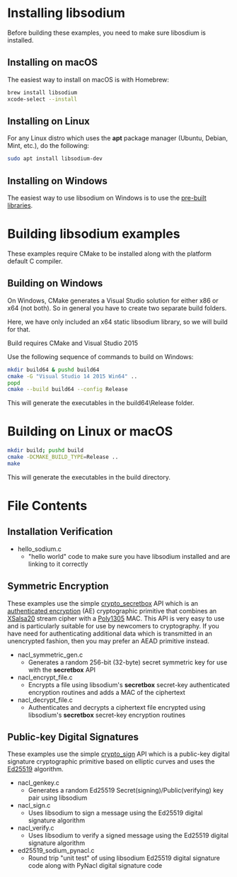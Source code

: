 Installing libsodium
====================

Before building these examples, you need to make sure libosdium is installed.

Installing on macOS
-------------------
The easiest way to install on macOS is with Homebrew:

```bash
brew install libsodium
xcode-select --install
```

Installing on Linux
-------------------
For any Linux distro which uses the **apt** package manager (Ubuntu, Debian, Mint, etc.), do the following:
```bash
sudo apt install libsodium-dev
```

Installing on Windows
---------------------
The easiest way to use libsodium on Windows is to use the [pre-built libraries](https://download.libsodium.org/doc/installation/).


Building libsodium examples
===========================
These examples require CMake to be installed along with the platform default C compiler.

Building on Windows
-------------------

On Windows, CMake generates a Visual Studio solution for either x86 or x64 (not both).  So in general you have to
create two separate build folders.

Here, we have only included an x64 static libsodium library, so we will build for that.

Build requires CMake and Visual Studio 2015

Use the following sequence of commands to build on Windows:

```bash
mkdir build64 & pushd build64
cmake -G "Visual Studio 14 2015 Win64" ..
popd
cmake --build build64 --config Release
```

This will generate the executables in the build64\Release folder.

Building on Linux or macOS
==========================
```bash
mkdir build; pushd build
cmake -DCMAKE_BUILD_TYPE=Release ..
make
```

This will generate the executables in the build directory.


File Contents
=============

Installation Verification
-------------------------    
* hello_sodium.c
    * "hello world" code to make sure you have libsodium installed and are linking to it correctly
    
Symmetric Encryption
--------------------
These examples use the simple [crypto_secretbox](https://download.libsodium.org/doc/secret-key_cryptography/authenticated_encryption.html) 
API which is an [authenticated encryption](https://en.wikipedia.org/wiki/Authenticated_encryption) (AE) cryptographic 
primitive that combines an [XSalsa20](https://download.libsodium.org/doc/advanced/xsalsa20.html) 
stream cipher with a [Poly1305](https://en.wikipedia.org/wiki/Poly1305) MAC.  This API is very easy to use and is 
particularly suitable for use by newcomers to cryptography.  If you have need for authenticating additional data which 
is transmitted in an unencrypted fashion, then you may prefer an AEAD primitive instead.

* nacl_symmetric_gen.c
    * Generates a random 256-bit (32-byte) secret symmetric key for use with the **secretbox** API
* nacl_encrypt_file.c
    * Encrypts a file using libsodium's **secretbox** secret-key authenticated encryption routines and adds a MAC of the ciphertext
* nacl_decrypt_file.c
    * Authenticates and decrypts a ciphertext file encrypted using libsodium's **secretbox** secret-key encryption routines

Public-key Digital Signatures
-----------------------------
These examples use the simple [crypto_sign](https://download.libsodium.org/doc/public-key_cryptography/public-key_signatures.html) 
API which is a public-key digital signature cryptographic primitive based on elliptic curves and uses the 
[Ed25519](https://ed25519.cr.yp.to) algorithm.

* nacl_genkey.c
    *  Generates a random Ed25519 Secret(signing)/Public(verifying) key pair using libsodium
* nacl_sign.c
    * Uses libsodium to sign a message using the Ed25519 digital signature algorithm
* nacl_verify.c
    * Uses libsodium to verify a signed message using the Ed25519 digital signature algorithm
* ed25519_sodium_pynacl.c
    * Round trip "unit test" of using libsodium Ed25519 digital signature code along with PyNacl digital signature code
    

